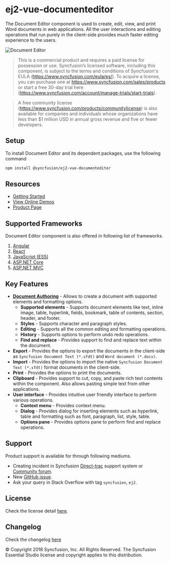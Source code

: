 # ej2-vue-documenteditor

The Document Editor component is used to create, edit, view, and print Word documents in web applications. All the user interactions and editing operations that run purely in the client-side provides much faster editing experience to the users.

![Document Editor](https://ej2.syncfusion.com/products/images/documenteditor/readme.gif)

> This is a commercial product and requires a paid license for possession or use. Syncfusion’s licensed software, including this component, is subject to the terms and conditions of Syncfusion's EULA (https://www.syncfusion.com/eula/es/). To acquire a license, you can purchase one at https://www.syncfusion.com/sales/products or start a free 30-day trial here (https://www.syncfusion.com/account/manage-trials/start-trials).

> A free community license (https://www.syncfusion.com/products/communitylicense) is also available for companies and individuals whose organizations have less than $1 million USD in annual gross revenue and five or fewer developers.


## Setup

To install Document Editor and its dependent packages, use the following command

```sh
npm install @syncfusion/ej2-vue-documenteditor
```

## Resources

* [Getting Started](https://ej2.syncfusion.com/vue/documentation/document-editor/getting-started?utm_source=npm&utm_campaign=documenteditor)
* [View Online Demos](https://ej2.syncfusion.com/vue/demos/#/material/document-editor/default.html?utm_source=npm&utm_campaign=documenteditor)
* [Product Page](https://www.syncfusion.com/vue-ui-components/document-editor?utm_source=npm&utm_campaign=documenteditor)

## Supported Frameworks

Document Editor component is also offered in following list of frameworks.

1. [Angular](https://www.syncfusion.com/angular-ui-components/document-editor?utm_source=npm&utm_campaign=documenteditor)
2. [React](https://www.syncfusion.com/react-ui-components/document-editor?utm_source=npm&utm_campaign=documenteditor)
3. [JavaScript (ES5)](https://www.syncfusion.com/javascript-ui-controls/document-editor?utm_source=npm&utm_campaign=documenteditor)
4. [ASP.NET Core](https://www.syncfusion.com/aspnet-core-ui-controls/document-editor?utm_source=npm&utm_campaign=documenteditor)
5. [ASP.NET MVC](https://www.syncfusion.com/aspnet-mvc-ui-controls/document-editor?utm_source=npm&utm_campaign=documenteditor)

## Key Features

* [**Document Authoring**](https://ej2.syncfusion.com/vue/demos/samples/document-editor/default/index.html?utm_source=npm&utm_campaign=documenteditor#fabric) -  Allows to create a document with supported elements and formatting options.
  * **Supported elements** - Supports document elements like text, inline image, table, hyperlink, fields, bookmark, table of contents, section, header, and footer.
  * **Styles** - Supports character and paragraph styles.
  * **Editing** - Supports all the common editing and formatting operations.
  * **History** - Supports options to perform undo redo operations.
  * **Find and replace** - Provides support to find and replace text within the document.
* **Export** - Provides the options to export the documents in the client-side as `Syncfusion Document Text (*.sfdt)` and `Word document (*.docx)`.
* **Import** - Provides the options to import the native `Syncfusion Document Text (*.sfdt)` format documents in the client-side.
* **Print** - Provides the options to print the documents.
* **Clipboard** - Provides support to cut, copy, and paste rich text contents within the component. Also allows pasting simple text from other applications.
* **User interface** - Provides intuitive user friendly interface to perform various operations.
  * **Context menu** - Provides context menu.
  * **Dialog** - Provides dialog for inserting elements such as hyperlink, table and formatting such as font, paragraph, list, style, table.
  * **Options pane** - Provides options pane to perform find and replace operations.

## Support

Product support is available for through following mediums.

* Creating incident in Syncfusion [Direct-trac](https://www.syncfusion.com/support/directtrac/incidents?utm_source=npm&utm_campaign=documenteditor) support system or [Community forum](https://www.syncfusion.com/forums/vue?utm_source=npm&utm_campaign=documenteditor).
* New [GitHub issue](https://github.com/syncfusion/ej2-vue-ui-components/issues/new?utm_source=npm&utm_campaign=documenteditor).
* Ask your query in Stack Overflow with tag `syncfusion`, `ej2`.

## License

Check the license detail [here](https://github.com/syncfusion/ej2-vue-ui-components/blob/master/license?utm_source=npm&utm_campaign=documenteditor).

## Changelog

Check the changelog [here](https://github.com/syncfusion/ej2-vue-ui-components/blob/master/components/documenteditor/CHANGELOG.md?utm_source=npm&utm_campaign=documenteditor)


© Copyright 2018 Syncfusion, Inc. All Rights Reserved. The Syncfusion Essential Studio license and copyright applies to this distribution.

